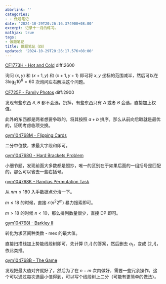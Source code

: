 ```yaml
---
abbrlink: ''
categories:
- - 做题笔记
date: '2024-10-29T20:26:16.374900+08:00'
excerpt: 记录十一月的练习。
mathjax: true
tags:
- 做题笔记
title: 做题笔记（四）
updated: '2024-10-29T20:26:17.576+08:00'
---
```

[CF1773H - Hot and Cold](https://codeforces.com/contest/1773/problem/H) $\text{diff:}2600$

询问 $(x, y)$ 和 $(x + 1, y)$ 和 $(x + 1, y + 1)$ 即可将 $x,y$ 坐标的范围减半，然后可以在 $3\log _ 2 10^6 = 60$ 次询问左右解决这个问题。

[CF725F - Family Photos](https://codeforces.com/contest/725/problem/F) $\text{diff:}2900$

发现有些东西 $A,B$ 都不会选，扔掉，有些东西只有 $A$ 或者 $B$ 会选，直接加上权值。

此外的东西都是两者想要争取的，将其按照 $a + b$ 排序，那么从前向后取就是最优的，证明考虑临项交换。

[gym104768M - Flipping Cards](https://codeforces.com/gym/104768/problem/M)

二分中位数，求最大字段和即可。

[gym104768G - Hard Brackets Problem](https://codeforces.com/gym/104768/problem/G)

小细节题，发现前面大多数都是照抄，唯一的区别在于如果后面的一组括号是匹配的，那么可以省去一些右括号。

[gym104768K - Randias Permutation Task](https://codeforces.com/gym/104768/problem/K)

从 $nm \le 180$ 入手数据点分治一下。

$m \le 18$ 的时候，直接 $\mathcal{O}(n^2 2^m)$ 暴力搜索即可。

$m > 18$ 的时候 $n < 10$，那么排列数量很少，直接 DP 即可。

[gym104768I - Barkley II](https://codeforces.com/gym/104768/problem/I)

转化为求区间种类数 - mex 的最大值。

直接扫描线加上势能线段树即可，先计算 $[1, i]$ 的答案，然后删去 $a_1$，变成 $[2, i]$，依此类推。

[gym104768B - The Game](https://codeforces.com/gym/104768/problem/B)

发现把最大值对齐就好了，然后为了在 $n-m$ 次内做好，需要一些冗余操作，这个可以通过每次选最小值得到，可以写个线段树上二分（可能有更简单的做法）。
